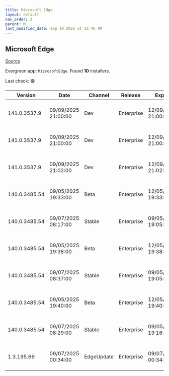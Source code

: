 ```yaml
---
title: Microsoft Edge
layout: default
nav_order: 2
parent: M
last_modified_date: Sep 10 2025 at 12:46 AM
---
```


## Microsoft Edge

[Source](https://www.microsoft.com/edge)

Evergreen app: `MicrosoftEdge`. Found **10** installers.

Last check: 🟢

| Version       | Date                | Channel    | Release    | Expiry              | SHA256                                                           | Size   | Architecture | Type | URI                                                                                                                                                                                                                                                                                                                      |
| ------------- | ------------------- | ---------- | ---------- | ------------------- | ---------------------------------------------------------------- | ------ | ------------ | ---- | ------------------------------------------------------------------------------------------------------------------------------------------------------------------------------------------------------------------------------------------------------------------------------------------------------------------------ |
| 141.0.3537.9  | 09/09/2025 21:00:00 | Dev        | Enterprise | 12/09/2025 21:00:00 | 9BA74F3CC07E8EE21A497FB9BF35E6355C30E3DDB40557101C701023F8B32A12 | 188.16 | arm64        | msi  | [https://msedge.sf.dl.delivery.mp.microsoft.com/filestreamingservice/files/bcd5195f-b5ab-48fb-9b17-8edcc94d302b/MicrosoftEdgeDevEnterpriseARM64.msi](https://msedge.sf.dl.delivery.mp.microsoft.com/filestreamingservice/files/bcd5195f-b5ab-48fb-9b17-8edcc94d302b/MicrosoftEdgeDevEnterpriseARM64.msi)                 |
| 141.0.3537.9  | 09/09/2025 21:00:00 | Dev        | Enterprise | 12/09/2025 21:00:00 | A8441BD10DB0F242C35078365D0BF951812721AB87488824A30DBE7E8FC81B5F | 183.56 | x64          | msi  | [https://msedge.sf.dl.delivery.mp.microsoft.com/filestreamingservice/files/3c0633fd-99ef-4fc6-9335-86efd1e289b4/MicrosoftEdgeDevEnterpriseX64.msi](https://msedge.sf.dl.delivery.mp.microsoft.com/filestreamingservice/files/3c0633fd-99ef-4fc6-9335-86efd1e289b4/MicrosoftEdgeDevEnterpriseX64.msi)                     |
| 141.0.3537.9  | 09/09/2025 21:02:00 | Dev        | Enterprise | 12/09/2025 21:02:00 | A173F469E38146C0A6DC7471BFA6F5D68E0C233241E8A81F68396C43B8A27523 | 163.26 | x86          | msi  | [https://msedge.sf.dl.delivery.mp.microsoft.com/filestreamingservice/files/a297733f-9c26-4015-a0fc-0f824c4d6a0c/MicrosoftEdgeDevEnterpriseX86.msi](https://msedge.sf.dl.delivery.mp.microsoft.com/filestreamingservice/files/a297733f-9c26-4015-a0fc-0f824c4d6a0c/MicrosoftEdgeDevEnterpriseX86.msi)                     |
| 140.0.3485.54 | 09/05/2025 19:33:00 | Beta       | Enterprise | 12/05/2025 19:33:00 | 0DF89017F7BDE788A8A86EC42CFAA66DB275EFCF33C665EBC6B12179AECAE47A | 188.07 | arm64        | msi  | [https://msedge.sf.dl.delivery.mp.microsoft.com/filestreamingservice/files/1af5c25d-85ed-4744-ba9b-665f9d5fa63f/MicrosoftEdgeBetaEnterpriseARM64.msi](https://msedge.sf.dl.delivery.mp.microsoft.com/filestreamingservice/files/1af5c25d-85ed-4744-ba9b-665f9d5fa63f/MicrosoftEdgeBetaEnterpriseARM64.msi)               |
| 140.0.3485.54 | 09/07/2025 08:17:00 | Stable     | Enterprise | 09/05/2026 19:05:00 | 62B2F2155A81F95B41A04E85EB38870644A7B80466E7C4FA594F8A7959DD1D71 | 188.07 | arm64        | msi  | [https://msedge.sf.dl.delivery.mp.microsoft.com/filestreamingservice/files/3842a4b5-989d-4341-b57b-2bd810e5292a/MicrosoftEdgeEnterpriseARM64.msi](https://msedge.sf.dl.delivery.mp.microsoft.com/filestreamingservice/files/3842a4b5-989d-4341-b57b-2bd810e5292a/MicrosoftEdgeEnterpriseARM64.msi)                       |
| 140.0.3485.54 | 09/05/2025 19:38:00 | Beta       | Enterprise | 12/05/2025 19:38:00 | BFCC4EEFC00BCA5200EE7E02C97D9B0D0EB774B1969C587C7352A3534C0EBFB0 | 183.04 | x64          | msi  | [https://msedge.sf.dl.delivery.mp.microsoft.com/filestreamingservice/files/83f2365a-c585-4ba2-8937-7b2d3667d191/MicrosoftEdgeBetaEnterpriseX64.msi](https://msedge.sf.dl.delivery.mp.microsoft.com/filestreamingservice/files/83f2365a-c585-4ba2-8937-7b2d3667d191/MicrosoftEdgeBetaEnterpriseX64.msi)                   |
| 140.0.3485.54 | 09/07/2025 08:37:00 | Stable     | Enterprise | 09/05/2026 19:05:00 | 36B370DD79EE5C20E40980EC3CFE44B01EDD94B81E908B7D0411548A6FB27FD5 | 183.04 | x64          | msi  | [https://msedge.sf.dl.delivery.mp.microsoft.com/filestreamingservice/files/311f0c4f-89f0-415f-a56a-74060ca99bd0/MicrosoftEdgeEnterpriseX64.msi](https://msedge.sf.dl.delivery.mp.microsoft.com/filestreamingservice/files/311f0c4f-89f0-415f-a56a-74060ca99bd0/MicrosoftEdgeEnterpriseX64.msi)                           |
| 140.0.3485.54 | 09/05/2025 19:40:00 | Beta       | Enterprise | 12/05/2025 19:40:00 | 8CC0351FC9BBEAB0D266551BC3CF99734EED59EF6F251400D640A6611251169C | 163.18 | x86          | msi  | [https://msedge.sf.dl.delivery.mp.microsoft.com/filestreamingservice/files/3c06c934-4b7b-4c8c-bd6c-41aea66524ab/MicrosoftEdgeBetaEnterpriseX86.msi](https://msedge.sf.dl.delivery.mp.microsoft.com/filestreamingservice/files/3c06c934-4b7b-4c8c-bd6c-41aea66524ab/MicrosoftEdgeBetaEnterpriseX86.msi)                   |
| 140.0.3485.54 | 09/07/2025 08:29:00 | Stable     | Enterprise | 09/05/2026 19:16:00 | 3C68A69C8ECED6D361D72FDDEC7F9F699C2790A93FE6E3B32F8282C9934B4F62 | 163.18 | x86          | msi  | [https://msedge.sf.dl.delivery.mp.microsoft.com/filestreamingservice/files/4b00117c-a7d2-42eb-825a-8fb53239790a/MicrosoftEdgeEnterpriseX86.msi](https://msedge.sf.dl.delivery.mp.microsoft.com/filestreamingservice/files/4b00117c-a7d2-42eb-825a-8fb53239790a/MicrosoftEdgeEnterpriseX86.msi)                           |
| 1.3.195.69    | 09/07/2025 00:34:00 | EdgeUpdate | Enterprise | 09/07/2026 00:34:00 | 164639C304E81B946DFB567F0316C6585DCE40E47959952003F8083ADE65892F | 1.57   | x86          | exe  | [https://msedge.sf.dl.delivery.mp.microsoft.com/filestreamingservice/files/9de22b06-9ede-47b8-ac34-8d33d3cd7862/MicrosoftEdgeUpdateSetup_X86_1.3.195.69.exe](https://msedge.sf.dl.delivery.mp.microsoft.com/filestreamingservice/files/9de22b06-9ede-47b8-ac34-8d33d3cd7862/MicrosoftEdgeUpdateSetup_X86_1.3.195.69.exe) |

